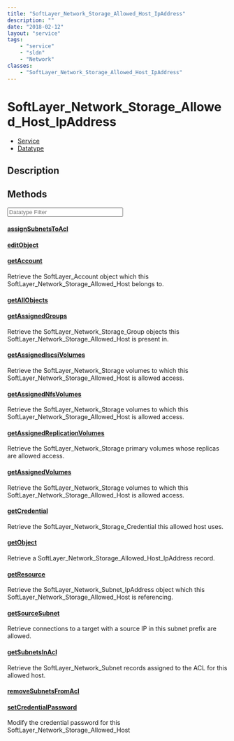 ```yaml
---
title: "SoftLayer_Network_Storage_Allowed_Host_IpAddress"
description: ""
date: "2018-02-12"
layout: "service"
tags:
    - "service"
    - "sldn"
    - "Network"
classes:
    - "SoftLayer_Network_Storage_Allowed_Host_IpAddress"
---
```

# SoftLayer_Network_Storage_Allowed_Host_IpAddress
<div id='service-datatype'>
    <ul id='sldn-reference-tabs'>
    <li id='service'> <a href='/reference/services/SoftLayer_Network_Storage_Allowed_Host_IpAddress' >Service</a></li>    <li id='datatype'> <a href='/reference/datatypes/SoftLayer_Network_Storage_Allowed_Host_IpAddress' >Datatype</a></li>
    </ul>
</div>

## Description




        
<div id="properties" class="content service-content">

## Methods

<div class="view-filters">
    <div class="clearfix">
        <div class="search-input-box">
            <input placeholder="Datatype Filter" onkeyup="titleSearch(inputId='edit-combine', divId='method-div', elementClass='method-row')" 
                type="text" id="edit-combine" value="" size="30" maxlength="128" class="form-text">
        </div>
    </div>
</div>

#### [assignSubnetsToAcl](/reference/services/SoftLayer_Network_Storage_Allowed_Host_IpAddress/assignSubnetsToAcl)


#### [editObject](/reference/services/SoftLayer_Network_Storage_Allowed_Host_IpAddress/editObject)


#### [getAccount](/reference/services/SoftLayer_Network_Storage_Allowed_Host_IpAddress/getAccount)
Retrieve the SoftLayer_Account object which this SoftLayer_Network_Storage_Allowed_Host belongs to.

#### [getAllObjects](/reference/services/SoftLayer_Network_Storage_Allowed_Host_IpAddress/getAllObjects)


#### [getAssignedGroups](/reference/services/SoftLayer_Network_Storage_Allowed_Host_IpAddress/getAssignedGroups)
Retrieve the SoftLayer_Network_Storage_Group objects this SoftLayer_Network_Storage_Allowed_Host is present in.

#### [getAssignedIscsiVolumes](/reference/services/SoftLayer_Network_Storage_Allowed_Host_IpAddress/getAssignedIscsiVolumes)
Retrieve the SoftLayer_Network_Storage volumes to which this SoftLayer_Network_Storage_Allowed_Host is allowed access.

#### [getAssignedNfsVolumes](/reference/services/SoftLayer_Network_Storage_Allowed_Host_IpAddress/getAssignedNfsVolumes)
Retrieve the SoftLayer_Network_Storage volumes to which this SoftLayer_Network_Storage_Allowed_Host is allowed access.

#### [getAssignedReplicationVolumes](/reference/services/SoftLayer_Network_Storage_Allowed_Host_IpAddress/getAssignedReplicationVolumes)
Retrieve the SoftLayer_Network_Storage primary volumes whose replicas are allowed access.

#### [getAssignedVolumes](/reference/services/SoftLayer_Network_Storage_Allowed_Host_IpAddress/getAssignedVolumes)
Retrieve the SoftLayer_Network_Storage volumes to which this SoftLayer_Network_Storage_Allowed_Host is allowed access.

#### [getCredential](/reference/services/SoftLayer_Network_Storage_Allowed_Host_IpAddress/getCredential)
Retrieve the SoftLayer_Network_Storage_Credential this allowed host uses.

#### [getObject](/reference/services/SoftLayer_Network_Storage_Allowed_Host_IpAddress/getObject)
Retrieve a SoftLayer_Network_Storage_Allowed_Host_IpAddress record.

#### [getResource](/reference/services/SoftLayer_Network_Storage_Allowed_Host_IpAddress/getResource)
Retrieve the SoftLayer_Network_Subnet_IpAddress object which this SoftLayer_Network_Storage_Allowed_Host is referencing.

#### [getSourceSubnet](/reference/services/SoftLayer_Network_Storage_Allowed_Host_IpAddress/getSourceSubnet)
Retrieve connections to a target with a source IP in this subnet prefix are allowed.

#### [getSubnetsInAcl](/reference/services/SoftLayer_Network_Storage_Allowed_Host_IpAddress/getSubnetsInAcl)
Retrieve the SoftLayer_Network_Subnet records assigned to the ACL for this allowed host.

#### [removeSubnetsFromAcl](/reference/services/SoftLayer_Network_Storage_Allowed_Host_IpAddress/removeSubnetsFromAcl)


#### [setCredentialPassword](/reference/services/SoftLayer_Network_Storage_Allowed_Host_IpAddress/setCredentialPassword)
Modify the credential password for this SoftLayer_Network_Storage_Allowed_Host

</div>

